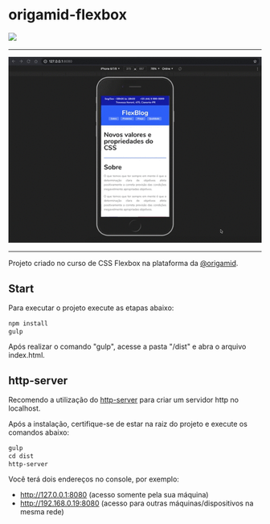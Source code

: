 # origamid-flexbox
<img src='https://raw.githubusercontent.com/felipexmantovani/origamid-flexbox/master/doc/screen-1.gif' style="min-width: 100%" />

---

<img src='https://raw.githubusercontent.com/felipexmantovani/origamid-flexbox/master/doc/screen-2.gif' style="min-width: 100%" />

---

Projeto criado no curso de CSS Flexbox na plataforma da [@origamid](https://www.origamid.com/).

## Start
Para executar o projeto execute as etapas abaixo:

```
npm install
gulp
```

Após realizar o comando "gulp", acesse a pasta "/dist" e abra o arquivo index.html.

## http-server
Recomendo a utilização do [http-server](https://www.npmjs.com/package/http-server) para criar um servidor http no localhost.

Após a instalação, certifique-se de estar na raiz do projeto e execute os comandos abaixo:

```
gulp
cd dist
http-server
```

Você terá dois endereços no console, por exemplo:

- http://127.0.0.1:8080 (acesso somente pela sua máquina)
- http://192.168.0.19:8080 (acesso para outras máquinas/dispositivos na mesma rede)
